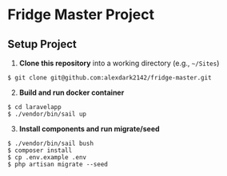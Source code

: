 # Fridge Master Project

## Setup Project

1. **Clone this repository** into a working directory (e.g., `~/Sites`)
  ```shell
  $ git clone git@github.com:alexdark2142/fridge-master.git
  ```

2. **Build and run docker container**
  ```shell
  $ cd laravelapp
  $ ./vendor/bin/sail up
  ````

3. **Install components and run migrate/seed**
  ```shell
  $ ./vendor/bin/sail bush
  $ composer install
  $ cp .env.example .env
  $ php artisan migrate --seed 
  ```
